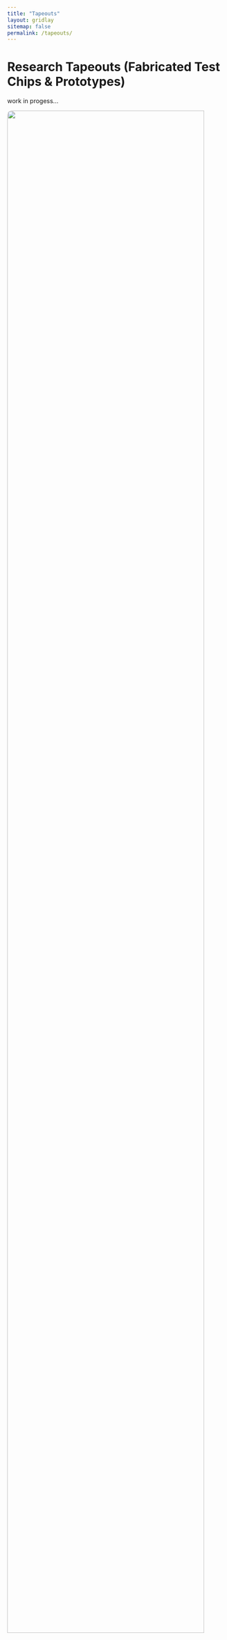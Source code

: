 ```yaml
---
title: "Tapeouts"
layout: gridlay
sitemap: false
permalink: /tapeouts/
---
```



# Research Tapeouts (Fabricated Test Chips & Prototypes)

work in progess...

<div class="rowl1">
  <img src="{{ site.url }}{{ site.baseurl }}/images/chipspic/LEO1_SoC.png" class="img-responsive" width="95%" style="float: top; border-radius: 10px;" />
  
  <!-- Apply inline styling for black text -->
  <h4 style="color: black; font-weight: bold;">RISC-V-based Research Platform in 65nm</h4>
  <ul>
    <li>Joint design with <a href="https://enicslabs.com/" target="_blank">Emerging Nanoscaled Circuits and Systems (EnICS)</a> Laboratories, Bar-Ilan University, Israel</li>
    <li><strong>Chip Name:</strong> LEO-I</li>
    <li><strong>Role:</strong> Backend designer (entire SoC integration)</li>
    <li>
      <strong>Description:</strong> A novel platform for bringing a project from the concept to the tapeout stage in a short
      amount of time. An open-source and extendable RISC-V architecture is exploited to build a small area
      footprint core. This leads the research platform to be flexible in terms of design integration, while also
      allowing fast design cycles of research chips.
      Note that, from the SoC layout picture at the top, the research modules (RM) labels over some layout areas correspond to different analog/digital designs from different research groups. 
    </li>
    <li>
	  <strong>Main related publication/s as main author or co-author:</strong>
	  <ul>
	    <li><strong style="color: #ff6666;">E. Garzón</strong>, R. Golman, O. Harel, T. Noy, Y. Kra, A. Pollock, S. Yuzhaninov, Y. Shoshan, Y. Rudin, Y. Weitzman, et al., "A RISC-V-based research platform for rapid design cycle", IEEE International Symposium on Circuits and Systems (ISCAS), Austin Texas, USA, 28 May-01 Jun., 2022. (<a href="http://dx.doi.org/10.1109/ISCAS48785.2022.9937866" target="_blank">link</a>)</li>
	  </ul>
	</li>
  </ul>
</div>

<div class="rowl1">
  <img src="{{ site.url }}{{ site.baseurl }}/images/chipspic/LEO2_HDCAM.png" class="center" width="85%" style="float: top; border-radius: 10px;" />
  
  <!-- Apply inline styling for black text -->
  <h4 style="color: black; font-weight: bold;">HD-CAM Memory Macro in 65nm</h4>
  <ul>
    <li>Full design at <a href="https://enicslabs.com/" target="_blank">Emerging Nanoscaled Circuits and Systems (EnICS)</a> Laboratories, Bar-Ilan University, Israel</li>
    <li><strong>Chip Name:</strong> LEO-II</li>
    <li><strong>Macro Name:</strong> HD-CAM</li>
    <li><strong>Role:</strong> Theoretical functional verification by means of simulations, and support in the design and experimental measurements of the memory Macro</li>
    <li>
      <strong>Description:</strong> A novel Hamming distance tolerant CAM (HD-CAM) for energy-efficient in-memory approximate matching applications. The fabricated HD-CAM macro presents high F1-score and AOC values during approximate match operations. 
    </li>
    <li>
    <strong>Main related publication/s as main author or co-author:</strong>
    <ul>
      <li><strong style="color: #ff6666;">E. Garzón</strong>, R. Golman, M. Lanuzza, A. Teman, L.Yavits "A Low-Complexity Sensing Scheme for Approximate Matching Content-Addressable Memory", IEEE Transactions on Circuits and Systems II, 2023. (<a href="http://dx.doi.org/10.1109/TCSII.2023.3286257" target="_blank">link</a>)</li>
      <li><strong style="color: #ff6666;">E. Garzón</strong>, R. Golman, Z. Jahshan, R. Hanhan, N. Vinshtok-Melnik, M. Lanuzza, A. Teman, L. Yavits, "Hamming Distance Tolerant Content-Addressable Memory (HD-CAM) for DNA Classification", IEEE Access, 2022. (<a href="http://dx.doi.org/10.1109/ACCESS.2022.3158305" target="_blank">link</a>)</li>
    </ul>
  </li>
  </ul>
</div>